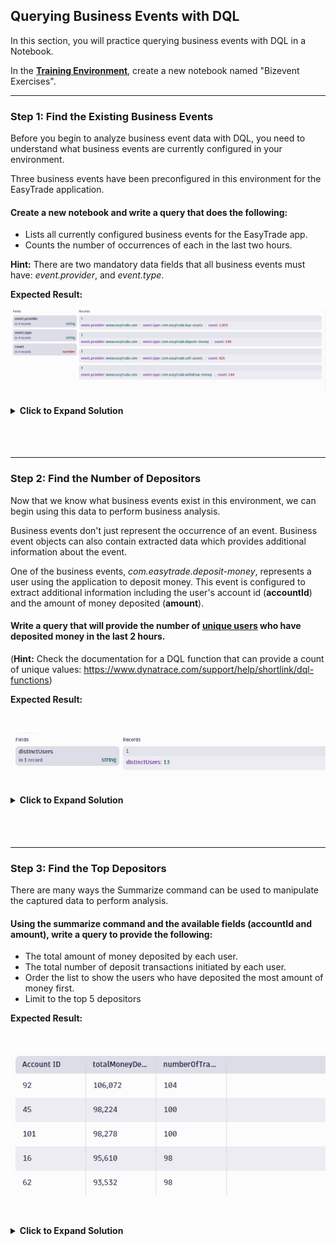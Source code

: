 ## Querying Business Events with DQL

In this section, you will practice querying business events with DQL in a Notebook.

In the **[Training Environment](https://zex57197.apps.dynatrace.com/ui/apps/dynatrace.notebooks/notebooks)**, create a new notebook named "Bizevent Exercises".

---

### Step 1: Find the Existing Business Events

Before you begin to analyze business event data with DQL, you need to understand what business events are currently configured in your environment.

Three business events have been preconfigured in this environment for the EasyTrade application.  

#### Create a new notebook and write a query that does the following:
- Lists all currently configured business events for the EasyTrade app.
- Counts the number of occurrences of each in the last two hours.

**Hint:** There are two mandatory data fields that all business events must have: _event.provider_, and _event.type_.  

**Expected Result:**
<br>

![Bizevent Exercise 1 Solution](../../assets/images/bizevent_solution_1.png)


<H4><details>
    <summary>Click to Expand Solution</summary>

```
	fetch bizevents
	| filter event.provider == "www.easytrade.com"
	| summarize count = count(), by:{event.provider, event.type}
```

</details></H4>

<br>
<br>

---

### Step 2: Find the Number of Depositors

Now that we know what business events exist in this environment, we can begin using this data to perform business analysis. 

Business events don't just represent the occurrence of an event.  Business event objects can also contain extracted data which provides additional information about the event.

One of the business events, _com.easytrade.deposit-money_, represents a user using the application to deposit money.  This event is configured to extract additional information including the user's account id (**accountId**) and the amount of money deposited (**amount**).

#### Write a query that will provide the number of <u>unique users</u> who have deposited money in the last 2 hours.

(**Hint:** Check the documentation for a DQL function that can provide a count of unique values: https://www.dynatrace.com/support/help/shortlink/dql-functions)

**Expected Result:**

<br>

![Bizevent Exercise 2 Solution](../../assets/images/bizevent_solution_2.png)


<H4><details>
    <summary>Click to Expand Solution</summary>

```
	fetch bizevents
	| filter event.type == "com.easytrade.deposit-money"
    | summarize distinctUsers = countDistinct(accountId)
```


</details></H4>


<br>
<br>

---


### Step 3: Find the Top Depositors

There are many ways the Summarize command can be used to manipulate the captured data to perform analysis.

#### Using the summarize command and the available fields (accountId and amount), write a query to provide the following:
- The total amount of money deposited by each user.
- The total number of deposit transactions initiated by each user.
- Order the list to show the users who have deposited the most amount of money first.
- Limit to the top 5 depositors

**Expected Result:**

<br>

![Bizevent Exercise 3 Solution](../../assets/images/bizevent_solution_3.png)

<H4><details>
    <summary>Click to Expand Solution</summary>

```
    fetch bizevents
    | filter event.type == "com.easytrade.deposit-money"
    | summarize {totalMoneyDeposited = sum(amount), numberOfTransactions = count()}, by:{`accountId`}
    | sort totalMoneyDeposited desc
    | limit 5
```

</details></H4>